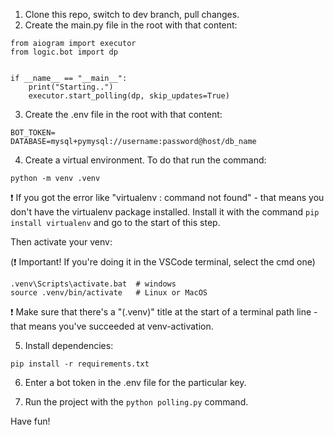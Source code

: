 
1. Clone this repo, switch to dev branch, pull changes.
2. Create the main.py file in the root with that content:

```
from aiogram import executor
from logic.bot import dp


if __name__ == "__main__":
    print("Starting..")
    executor.start_polling(dp, skip_updates=True)
```

3. Create the .env file in the root with that content:

```
BOT_TOKEN=
DATABASE=mysql+pymysql://username:password@host/db_name
```

4. Create a virtual environment. To do that run the command:

```
python -m venv .venv
```

:exclamation: If you got the error like "virtualenv : command not found" - that means you don't have the virtualenv package installed. Install it with the command `pip install virtualenv` and go to the start of this step.

Then activate your venv:

(:exclamation: Important! If you're doing it in the VSCode terminal, select the cmd one)

```
.venv\Scripts\activate.bat  # windows
source .venv/bin/activate   # Linux or MacOS
```

:exclamation: Make sure that there's a "(.venv)" title at the start of a terminal path line - that means you've succeeded at venv-activation.

5. Install dependencies:

```
pip install -r requirements.txt
```

6. Enter a bot token in the .env file for the particular key.

7. Run the project with the `python polling.py` command.

Have fun!
